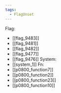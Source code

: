 ```yaml
---
tags:
  - FlagUnset
---
```

Flag:
- [[flag_9483]]
- [[flag_9481]]
- [[flag_9482]]
- [[flag_9477]]
- [[flag_9476]]
System:
- [[system_1]]
Fn:
- [[p0800_function7]]
- [[p0800_function2]]
- [[p0800_function23]]
- [[p0800_function10]]
